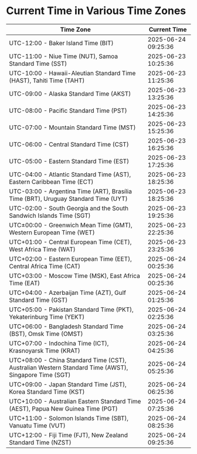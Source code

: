 # Current Time in Various Time Zones

| Time Zone | Current Time |
|-----------|--------------|
| UTC-12:00 - Baker Island Time (BIT) | 2025-06-24 09:25:36 |
| UTC-11:00 - Niue Time (NUT), Samoa Standard Time (SST) | 2025-06-23 10:25:36 |
| UTC-10:00 - Hawaii-Aleutian Standard Time (HAST), Tahiti Time (TAHT) | 2025-06-23 11:25:36 |
| UTC-09:00 - Alaska Standard Time (AKST) | 2025-06-23 13:25:36 |
| UTC-08:00 - Pacific Standard Time (PST) | 2025-06-23 14:25:36 |
| UTC-07:00 - Mountain Standard Time (MST) | 2025-06-23 15:25:36 |
| UTC-06:00 - Central Standard Time (CST) | 2025-06-23 16:25:36 |
| UTC-05:00 - Eastern Standard Time (EST) | 2025-06-23 17:25:36 |
| UTC-04:00 - Atlantic Standard Time (AST), Eastern Caribbean Time (ECT) | 2025-06-23 18:25:36 |
| UTC-03:00 - Argentina Time (ART), Brasília Time (BRT), Uruguay Standard Time (UYT) | 2025-06-23 18:25:36 |
| UTC-02:00 - South Georgia and the South Sandwich Islands Time (SGT) | 2025-06-23 19:25:36 |
| UTC±00:00 - Greenwich Mean Time (GMT), Western European Time (WET) | 2025-06-23 22:25:36 |
| UTC+01:00 - Central European Time (CET), West Africa Time (WAT) | 2025-06-23 23:25:36 |
| UTC+02:00 - Eastern European Time (EET), Central Africa Time (CAT) | 2025-06-24 00:25:36 |
| UTC+03:00 - Moscow Time (MSK), East Africa Time (EAT) | 2025-06-24 00:25:36 |
| UTC+04:00 - Azerbaijan Time (AZT), Gulf Standard Time (GST) | 2025-06-24 01:25:36 |
| UTC+05:00 - Pakistan Standard Time (PKT), Yekaterinburg Time (YEKT) | 2025-06-24 02:25:36 |
| UTC+06:00 - Bangladesh Standard Time (BST), Omsk Time (OMST) | 2025-06-24 03:25:36 |
| UTC+07:00 - Indochina Time (ICT), Krasnoyarsk Time (KRAT) | 2025-06-24 04:25:36 |
| UTC+08:00 - China Standard Time (CST), Australian Western Standard Time (AWST), Singapore Time (SGT) | 2025-06-24 05:25:36 |
| UTC+09:00 - Japan Standard Time (JST), Korea Standard Time (KST) | 2025-06-24 06:25:36 |
| UTC+10:00 - Australian Eastern Standard Time (AEST), Papua New Guinea Time (PGT) | 2025-06-24 07:25:36 |
| UTC+11:00 - Solomon Islands Time (SBT), Vanuatu Time (VUT) | 2025-06-24 08:25:36 |
| UTC+12:00 - Fiji Time (FJT), New Zealand Standard Time (NZST) | 2025-06-24 09:25:36 |
